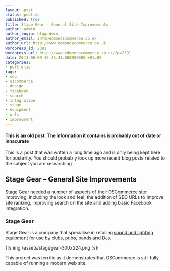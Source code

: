 ```yaml
---
layout: post
status: publish
published: true
title: Stage Gear - General Site Improvements
author: admin
author_login: blogadmin
author_email: info@edmondscommerce.co.uk
author_url: http://www.edmondscommerce.co.uk
wordpress_id: 2391
wordpress_url: http://www.edmondscommerce.co.uk/?p=2391
date: 2011-06-09 16:46:41.000000000 +01:00
categories:
- portfolio
tags:
- seo
- oscommerce
- design
- facebook
- search
- integration
- stage
- equipment
- urls
- improvment
---
```

<div class="oldpost"><h4>This is an old post. The information it contains is probably out of date or innacurate</h4>
<p>
This is a post that was written a long time ago and is only being kept here for posterity.
You should probably look up more recent blog posts related to the subject you are researching
</p>
</div>
<h2>Stage Gear – General Site Improvements</h2>

Stage Gear needed a number of aspects of their OSCommerce site improving, including the look and feel, the addition of SEO URLs to improve site ranking, improving search on the site and adding basic Facebook integration. 

<h3>Stage Gear</h3>

Stage Gear is a company that specialise in retailing <a href="http://www.sound-light-company.co.uk/">sound and lighting equipment</a> for use by clubs, pubs, bands and DJs.

{% img  /assets/stagegear-300x224.png %}

This project was terrific as it demonstrates that OSCommerce is still fully capable of running a modern web site.
